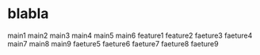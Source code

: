# blabla
main1
main2
main3
main4
main5
main6
feature1
feature2
faeture3
faeture4
main7
main8
main9
faeture5
faeture6
faeture7
faeture8
faeture9
